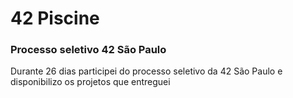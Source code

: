 # 42 Piscine

### Processo seletivo 42 São Paulo

Durante 26 dias participei do processo seletivo da 42 São Paulo e disponibilizo os projetos que entreguei
